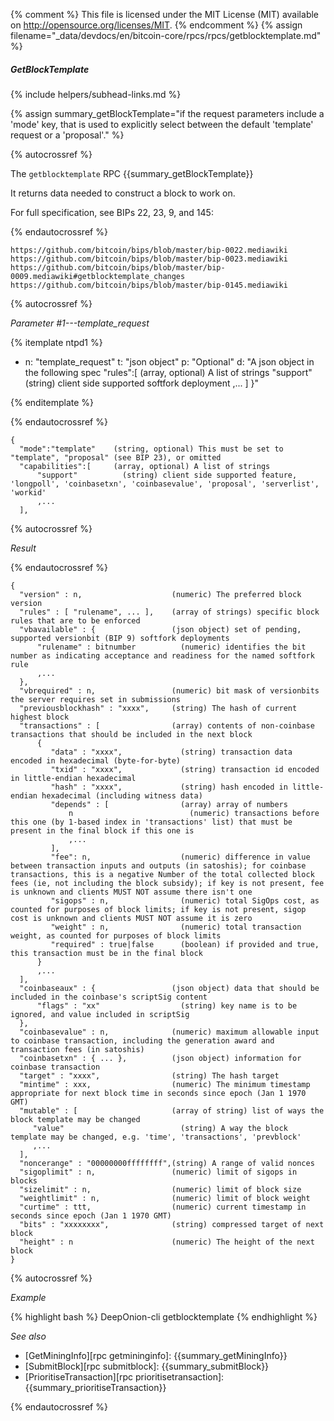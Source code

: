 {% comment %}
This file is licensed under the MIT License (MIT) available on
http://opensource.org/licenses/MIT.
{% endcomment %}
{% assign filename="_data/devdocs/en/bitcoin-core/rpcs/rpcs/getblocktemplate.md" %}

##### GetBlockTemplate
{% include helpers/subhead-links.md %}

{% assign summary_getBlockTemplate="if the request parameters include a 'mode' key, that is used to explicitly select between the default 'template' request or a 'proposal'." %}

{% autocrossref %}

The `getblocktemplate` RPC {{summary_getBlockTemplate}}

It returns data needed to construct a block to work on.

For full specification, see BIPs 22, 23, 9, and 145:

{% endautocrossref %}

    https://github.com/bitcoin/bips/blob/master/bip-0022.mediawiki
    https://github.com/bitcoin/bips/blob/master/bip-0023.mediawiki
    https://github.com/bitcoin/bips/blob/master/bip-0009.mediawiki#getblocktemplate_changes
    https://github.com/bitcoin/bips/blob/master/bip-0145.mediawiki

{% autocrossref %}

*Parameter #1---template_request*

{% itemplate ntpd1 %}
- n: "template_request"
  t: "json object"
  p: "Optional"
  d: "A json object in the following spec
       \"rules\":[            (array, optional) A list of strings
       \"support\"          (string) client side supported softfork deployment
       ,...
       ]
       }"

{% enditemplate %}

{% endautocrossref %}

    {
      "mode":"template"    (string, optional) This must be set to "template", "proposal" (see BIP 23), or omitted
      "capabilities":[     (array, optional) A list of strings
          "support"          (string) client side supported feature, 'longpoll', 'coinbasetxn', 'coinbasevalue', 'proposal', 'serverlist', 'workid'
          ,...
      ],

{% autocrossref %}

*Result*

{% endautocrossref %}

    {
      "version" : n,                    (numeric) The preferred block version
      "rules" : [ "rulename", ... ],    (array of strings) specific block rules that are to be enforced
      "vbavailable" : {                 (json object) set of pending, supported versionbit (BIP 9) softfork deployments
          "rulename" : bitnumber          (numeric) identifies the bit number as indicating acceptance and readiness for the named softfork rule
          ,...
      },
      "vbrequired" : n,                 (numeric) bit mask of versionbits the server requires set in submissions
      "previousblockhash" : "xxxx",     (string) The hash of current highest block
      "transactions" : [                (array) contents of non-coinbase transactions that should be included in the next block
          {
             "data" : "xxxx",             (string) transaction data encoded in hexadecimal (byte-for-byte)
             "txid" : "xxxx",             (string) transaction id encoded in little-endian hexadecimal
             "hash" : "xxxx",             (string) hash encoded in little-endian hexadecimal (including witness data)
             "depends" : [                (array) array of numbers
                 n                          (numeric) transactions before this one (by 1-based index in 'transactions' list) that must be present in the final block if this one is
                 ,...
             ],
             "fee": n,                    (numeric) difference in value between transaction inputs and outputs (in satoshis); for coinbase transactions, this is a negative Number of the total collected block fees (ie, not including the block subsidy); if key is not present, fee is unknown and clients MUST NOT assume there isn't one
             "sigops" : n,                (numeric) total SigOps cost, as counted for purposes of block limits; if key is not present, sigop cost is unknown and clients MUST NOT assume it is zero
             "weight" : n,                (numeric) total transaction weight, as counted for purposes of block limits
             "required" : true|false      (boolean) if provided and true, this transaction must be in the final block
          }
          ,...
      ],
      "coinbaseaux" : {                 (json object) data that should be included in the coinbase's scriptSig content
          "flags" : "xx"                  (string) key name is to be ignored, and value included in scriptSig
      },
      "coinbasevalue" : n,              (numeric) maximum allowable input to coinbase transaction, including the generation award and transaction fees (in satoshis)
      "coinbasetxn" : { ... },          (json object) information for coinbase transaction
      "target" : "xxxx",                (string) The hash target
      "mintime" : xxx,                  (numeric) The minimum timestamp appropriate for next block time in seconds since epoch (Jan 1 1970 GMT)
      "mutable" : [                     (array of string) list of ways the block template may be changed
         "value"                          (string) A way the block template may be changed, e.g. 'time', 'transactions', 'prevblock'
         ,...
      ],
      "noncerange" : "00000000ffffffff",(string) A range of valid nonces
      "sigoplimit" : n,                 (numeric) limit of sigops in blocks
      "sizelimit" : n,                  (numeric) limit of block size
      "weightlimit" : n,                (numeric) limit of block weight
      "curtime" : ttt,                  (numeric) current timestamp in seconds since epoch (Jan 1 1970 GMT)
      "bits" : "xxxxxxxx",              (string) compressed target of next block
      "height" : n                      (numeric) The height of the next block
    }

{% autocrossref %}

*Example*

{% highlight bash %}
DeepOnion-cli getblocktemplate
{% endhighlight %}

*See also*

* [GetMiningInfo][rpc getmininginfo]: {{summary_getMiningInfo}}
* [SubmitBlock][rpc submitblock]: {{summary_submitBlock}}
* [PrioritiseTransaction][rpc prioritisetransaction]: {{summary_prioritiseTransaction}}

{% endautocrossref %}
